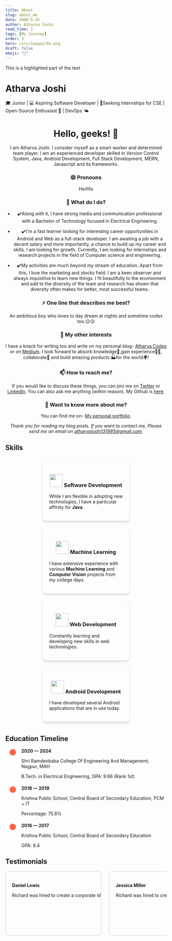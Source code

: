 ```yaml
---
title: About
slug: about_me
date: 2000-5-25
author: Atharva Joshi
read_time: 1
tags: [My Journey]
order: 3
hero: /src/images/bk.png
draft: false
emoji: "🙂"
---
```


 <style>
        .highlight-green {
            background: url(//s2.svgbox.net/pen-brushes.svg?ic=brush-1&color=39ff1466); /* Neon green with 40% transparency */
            margin: -2px -6px;
            padding: 2px 6px;
        }
    </style>

<div>
    This is a <span class="highlight-green">
        highlighted part
    </span> of the text
</div>

# Atharva Joshi

🎓 Junior | 💻 Aspiring Software Developer | 📲Seeking Internships for CSE | Open-Source Enthusiast 💜 | DevOps 🌤️

<div align="center">
  
# Hello, geeks! 👋

I am Atharva Joshi. I consider myself as a smart worker and determined team player. I am an experienced developer skilled in Version Control System, Java, Android Development, Full Stack Development, MERN, Javascript and its frameworks.

### 😄 Pronouns

He/His

### 🌱 What do I do?

- ✔️Along with it, I have strong media and communication professional with a Bachelor of Technology focused in Electrical Engineering.

- ✔️I'm a fast learner looking for interesting career opportunities in Android and Web as a full-stack developer. I am awaiting a job with a decent salary and more importantly, a chance to build up my career and skills. I am looking for growth. Currently, I am looking for internships and research projects in the field of Computer science and engineering.

- ✔️My activities are much beyond my stream of education. Apart from this, I love the marketing and stocks field. I am a keen observer and always inquisitive to learn new things. I fit beautifully to the environment and add to the diversity of the team and research has shown that diversity often makes for better, most successful teams.

### ⚡ One line that describes me best?

An ambitious boy who loves to day dream at nights and sometime codes too.😉😉

### 👯 My other interests

I have a knack for writing too and write on my personal blog- [Atharva Codes](https://atharva-codes.netlify.app/) or on [Medium](https://medium.com/@atharva2520).
I look forward to absorb knowledge🧠,gain experience👨‍🏭, collaborate🤝 and build amazing products 🏭for the world🌍!

### 📫 How to reach me?

If you would like to discuss these things, you can join me on [Twitter](https://twitter.com/ceo_joshi) or [LinkedIn](https://www.linkedin.com/in/atharva-joshi-2520/). You can also ask me anything (within reason). My Github is [here](https://github.com/atharva20-coder).

### 💬 Want to know more about me?

You can find me on- [My personal portfolio](https://www.devatharva.com/).

<!--
**atharva20-coder/atharva20-coder** is a ✨ _special_ ✨ repository because its `README.md` (this file) appears on your GitHub profile.

Here are some ideas to get you started:

- 🔭 I’m currently working on ...
- 🌱 I’m currently learning ...
- 👯 I’m looking to collaborate on ...
- 🤔 I’m looking for help with ...
- 💬 Ask me about ...
- 📫 How to reach me: ...
- 😄 Pronouns: ...
- ⚡ Fun fact: ...
-->

_Thank you for reading my blog posts. If you want to contact me, Please send me an email on atharvajoshi131995@gmail.com._

</div>

## Skills

<div style="display: flex; flex-wrap: wrap; justify-content: space-around; align-items: stretch;">
    <div style="margin: 10px; padding: 20px; width: calc(50% - 22px); border-radius: 10px; box-shadow: 0 4px 6px rgba(0, 0, 0, 0.15);">
        <h3 style="text-align: center;"><img src="https://example.com/camera_icon_url" style="width: 40px;"> Software Development</h3>
        <p>While I am flexible in adopting new technologies, I have a particular affinity for <strong>Java</strong>.</p>
    </div>
    <div style="margin: 10px; padding: 20px; width: calc(50% - 22px); border-radius: 10px; box-shadow: 0 4px 6px rgba(0, 0, 0, 0.15);">
        <h3 style="text-align: center;"><img src="https://example.com/design_icon_url" style="width: 40px;"> Machine Learning</h3>
        <p>I have extensive experience with various <strong>Machine Learning</strong> and <strong>Computer Vision</strong> projects from my college days.</p>
    </div>
    <div style="margin: 10px; padding: 20px; width: calc(50% - 22px); border-radius: 10px; box-shadow: 0 4px 6px rgba(0, 0, 0, 0.15);">
        <h3 style="text-align: center;"><img src="https://example.com/web_dev_icon_url" style="width: 40px;"> Web Development</h3>
        <p>Constantly learning and developing new skills in web technologies.</p>
    </div>
    <div style="margin: 10px; padding: 20px; width: calc(50% - 22px); border-radius: 10px; box-shadow: 0 4px 6px rgba(0, 0, 0, 0.15);">
        <h3 style="text-align: center;"><img src="https://example.com/mobile_app_icon_url" style="width: 40px;"> Android Development</h3>
        <p>I have developed several Android applications that are in use today.</p>
    </div>
</div>

## Education Timeline

<div style="position: relative; margin-left: 20px;">
    <div style="margin-bottom: 20px;">
        <div style="width: 20px; height: 20px; background-color: #FF6347; border-radius: 50%; position: absolute; left: -10px; border: 3px solid #FFFFFF;"></div>
        <div style="margin-left: 30px;">
            <strong>2020 — 2024</strong>
            <p>Shri Ramdeobaba College Of Engineering And Management, Nagpur, MAH</p>
            <p>B.Tech. in Electrical Engineering, GPA: 9.66 (Rank 1st)</p>
        </div>
    </div>
    <div style="margin-bottom: 20px;">
        <div style="width: 20px; height: 20px; background-color: #FF6347; border-radius: 50%; position: absolute; left: -10px; border: 3px solid #FFFFFF;"></div>
        <div style="margin-left: 30px;">
            <strong>2018 — 2019</strong>
            <p>Krishna Public School, Central Board of Secondary Education, PCM + IT</p>
            <p>Percentage: 75.8%</p>
        </div>
    </div>
    <div style="margin-bottom: 20px;">
        <div style="width: 20px; height: 20px; background-color: #FF6347; border-radius: 50%; position:absolute; left: -10px; border: 3px solid #FFFFFF;"></div>
        <div style="margin-left: 30px;">
            <strong>2016 — 2017</strong>
            <p>Krishna Public School, Central Board of Secondary Education</p>
            <p>GPA: 9.4</p>
        </div>
    </div>
</div>

<style>
    /* Hide the default scrollbar */
    ::-webkit-scrollbar {
        display: none;
    }
    
    /* Style for the container */
    .testimonial-container {
        width: 100%;
        overflow-x: auto;
        white-space: nowrap;
        padding-bottom: 20px; /* Add some padding to prevent content from sticking to the bottom */
    }
    
    /* Style for the individual testimonial cards */
    .testimonial-card {
        display: inline-block;
        margin-right: 20px;
        width: 300px; /* Fixed width for the card */
        height: 200px; /* Fixed height for the card */
        overflow-y: auto; /* Enable vertical scrolling */
        border: 1px solid #ccc;
        border-radius: 10px;
        padding: 20px;
        box-sizing: border-box; /* Ensure padding is included in the width */
    }
</style>

## Testimonials

<div class="testimonial-container">
    <div class="testimonial-card">
        <p><strong>Daniel Lewis</strong></p>
        <p>Richard was hired to create a corporate identity. We were very pleased with the work done. She has a lot of experience and is very concerned about the needs of the client. Lorem ipsum dolor sit amet, consectetur adipiscing elit, sed do eiusmod tempor incididunt ut labore et dolore magna aliqua.</p>
    </div>
    <div class="testimonial-card">
        <p><strong>Jessica Miller</strong></p>
        <p>Richard was hired to create a corporate identity. We were very pleased with the work done. She has a lot of experience and is very concerned about the needs of the client. Lorem ipsum dolor sit amet, consectetur adipiscing elit, sed do eiusmod tempor incididunt ut labore et dolore magna aliqua.</p>
    </div>
</div>
